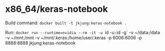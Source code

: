 # x86_64/keras-notebook

Build command: `docker built -t jkjung:keras-notebook .`

Run: `docker run --runtime=nvidia --rm -it -u `id -u`:`id -g` -v ~/data:/data -v ~/mnt:/mnt -v ~/mnt/.keras:/home/user/.keras -p 6006:6006 -p 8888:8888 jkjung:keras-notebook
